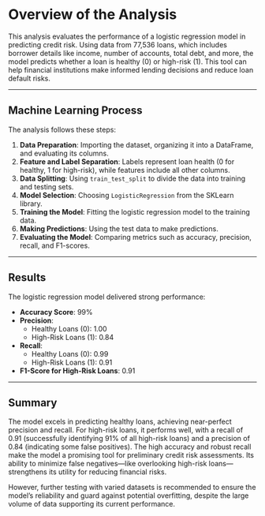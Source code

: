 # Overview of the Analysis

This analysis evaluates the performance of a logistic regression model in predicting credit risk. Using data from 77,536 loans, which includes borrower details like income, number of accounts, total debt, and more, the model predicts whether a loan is healthy (0) or high-risk (1). This tool can help financial institutions make informed lending decisions and reduce loan default risks.

---

## Machine Learning Process

The analysis follows these steps:

1. **Data Preparation**: Importing the dataset, organizing it into a DataFrame, and evaluating its columns.
2. **Feature and Label Separation**: Labels represent loan health (0 for healthy, 1 for high-risk), while features include all other columns.
3. **Data Splitting**: Using `train_test_split` to divide the data into training and testing sets.
4. **Model Selection**: Choosing `LogisticRegression` from the SKLearn library.
5. **Training the Model**: Fitting the logistic regression model to the training data.
6. **Making Predictions**: Using the test data to make predictions.
7. **Evaluating the Model**: Comparing metrics such as accuracy, precision, recall, and F1-scores.

---

## Results

The logistic regression model delivered strong performance:

- **Accuracy Score**: 99%
- **Precision**:
  - Healthy Loans (0): 1.00
  - High-Risk Loans (1): 0.84
- **Recall**:
  - Healthy Loans (0): 0.99
  - High-Risk Loans (1): 0.91
- **F1-Score for High-Risk Loans**: 0.91

---

## Summary

The model excels in predicting healthy loans, achieving near-perfect precision and recall. For high-risk loans, it performs well, with a recall of 0.91 (successfully identifying 91% of all high-risk loans) and a precision of 0.84 (indicating some false positives). The high accuracy and robust recall make the model a promising tool for preliminary credit risk assessments. Its ability to minimize false negatives—like overlooking high-risk loans—strengthens its utility for reducing financial risks.

However, further testing with varied datasets is recommended to ensure the model’s reliability and guard against potential overfitting, despite the large volume of data supporting its current performance.